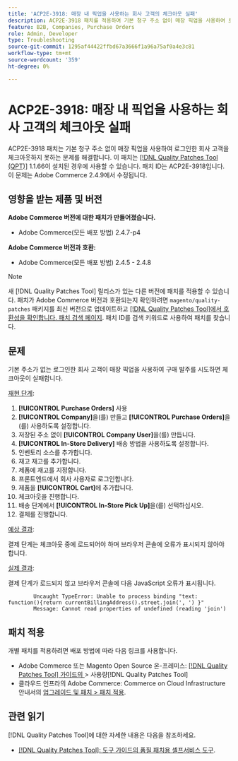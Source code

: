 ```yaml
---
title: 'ACP2E-3918: 매장 내 픽업을 사용하는 회사 고객의 체크아웃 실패'
description: ACP2E-3918 패치를 적용하여 기본 청구 주소 없이 매장 픽업을 사용하여 로그인한 회사 고객에 대한 체크아웃이 실패하는 Adobe Commerce 문제를 수정합니다.
feature: B2B, Companies, Purchase Orders
role: Admin, Developer
type: Troubleshooting
source-git-commit: 1295af44422ffbd67a3666f1a96a75af0a4e3c81
workflow-type: tm+mt
source-wordcount: '359'
ht-degree: 0%

---
```



# ACP2E-3918: 매장 내 픽업을 사용하는 회사 고객의 체크아웃 실패

ACP2E-3918 패치는 기본 청구 주소 없이 매장 픽업을 사용하여 로그인한 회사 고객을 체크아웃하지 못하는 문제를 해결합니다. 이 패치는 [[!DNL Quality Patches Tool (QPT)]](/help/tools/quality-patches-tool/quality-patches-tool-to-self-serve-quality-patches.md) 1.1.66이 설치된 경우에 사용할 수 있습니다. 패치 ID는 ACP2E-3918입니다. 이 문제는 Adobe Commerce 2.4.9에서 수정됩니다.

## 영향을 받는 제품 및 버전

**Adobe Commerce 버전에 대한 패치가 만들어졌습니다.**

* Adobe Commerce(모든 배포 방법) 2.4.7-p4

**Adobe Commerce 버전과 호환:**

* Adobe Commerce(모든 배포 방법) 2.4.5 - 2.4.8

>[!NOTE]
>
>새 [!DNL Quality Patches Tool] 릴리스가 있는 다른 버전에 패치를 적용할 수 있습니다. 패치가 Adobe Commerce 버전과 호환되는지 확인하려면 `magento/quality-patches` 패키지를 최신 버전으로 업데이트하고 [[!DNL Quality Patches Tool]에서 호환성을 확인합니다. 패치 검색 페이지](https://experienceleague.adobe.com/tools/commerce-quality-patches/index.html?lang=ko). 패치 ID를 검색 키워드로 사용하여 패치를 찾습니다.

## 문제

기본 주소가 없는 로그인한 회사 고객이 매장 픽업을 사용하여 구매 발주를 시도하면 체크아웃이 실패합니다.

<u>재현 단계</u>:

1. **[!UICONTROL Purchase Orders]** 사용
1. **[!UICONTROL Company]**&#x200B;을(를) 만들고 **[!UICONTROL Purchase Orders]**&#x200B;을(를) 사용하도록 설정합니다.
1. 저장된 주소 없이 **[!UICONTROL Company User]**&#x200B;을(를) 만듭니다.
1. **[!UICONTROL In-Store Delivery]** 배송 방법을 사용하도록 설정합니다.
1. 인벤토리 소스를 추가합니다.
1. 재고 재고를 추가합니다.
1. 제품에 재고를 지정합니다.
1. 프론트엔드에서 회사 사용자로 로그인합니다.
1. 제품을 **[!UICONTROL Cart]**&#x200B;에 추가합니다.
1. 체크아웃을 진행합니다.
1. 배송 단계에서 **[!UICONTROL In-Store Pick Up]**&#x200B;을(를) 선택하십시오.
1. 결제를 진행합니다.

<u>예상 결과</u>:

결제 단계는 체크아웃 중에 로드되어야 하며 브라우저 콘솔에 오류가 표시되지 않아야 합니다.

<u>실제 결과</u>:

결제 단계가 로드되지 않고 브라우저 콘솔에 다음 JavaScript 오류가 표시됩니다.

```
        Uncaught TypeError: Unable to process binding "text: function(){return currentBillingAddress().street.join(', ') }"
        Message: Cannot read properties of undefined (reading 'join')
```

## 패치 적용

개별 패치를 적용하려면 배포 방법에 따라 다음 링크를 사용합니다.

* Adobe Commerce 또는 Magento Open Source 온-프레미스: [[!DNL Quality Patches Tool]  가이드의 ](/help/tools/quality-patches-tool/usage.md)> 사용량[!DNL Quality Patches Tool]
* 클라우드 인프라의 Adobe Commerce: Commerce on Cloud Infrastructure 안내서의 [업그레이드 및 패치 > 패치 적용](https://experienceleague.adobe.com/docs/commerce-cloud-service/user-guide/develop/upgrade/apply-patches.html?lang=ko).

## 관련 읽기

[!DNL Quality Patches Tool]에 대한 자세한 내용은 다음을 참조하세요.

* [[!DNL Quality Patches Tool]: 도구 가이드의 품질 패치용 셀프서비스 도구](/help/tools/quality-patches-tool/quality-patches-tool-to-self-serve-quality-patches.md).
